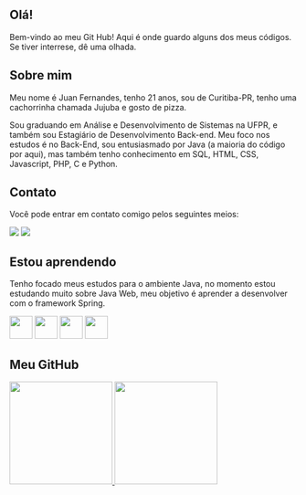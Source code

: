 ## Olá!
Bem-vindo ao meu Git Hub! Aqui é onde guardo alguns dos meus códigos. Se tiver interrese, dê uma olhada.

## Sobre mim
Meu nome é Juan Fernandes, tenho 21 anos, sou de Curitiba-PR, tenho uma cachorrinha chamada Jujuba e gosto de pizza.

Sou graduando em Análise e Desenvolvimento de Sistemas na UFPR, e também sou Estagiário de Desenvolvimento Back-end.
Meu foco nos estudos é no Back-End, sou entusiasmado por Java (a maioria do código por aqui), mas também tenho conhecimento em SQL, HTML, CSS, Javascript, PHP, C e Python.

## Contato 
Você pode entrar em contato comigo pelos seguintes meios:
<div>
<a href ="mailto:juanfernandesrrm@gmail.com"><img src="https://img.shields.io/badge/Gmail-D14836?style=for-the-badge&logo=gmail&logoColor=white" target="_blank"></a>
<a href="https://www.linkedin.com/in/juan-fernandes/" target="_blank"><img src="https://img.shields.io/badge/-LinkedIn-%230077B5?style=for-the-badge&logo=linkedin&logoColor=white" target="_blank"></a>  
</div>

## Estou aprendendo
Tenho focado meus estudos para o ambiente Java, no momento estou estudando muito sobre Java Web, meu objetivo é aprender a desenvolver com o framework Spring.

<img src="https://encrypted-tbn0.gstatic.com/images?q=tbn:ANd9GcSzRLMRkv5sllfU0dMU-opWWcqw-POvgqmP7CULzQvROcB_eNVoGGIxBnxxJPl3YdaYc_0&usqp=CAU" width="40" height="40" /> <img src="https://git-scm.com/images/logos/logomark-black@2x.png" width="40" height="40"/> <img src="https://github.githubassets.com/images/modules/logos_page/GitHub-Mark.png" width="40" height="40"/>
<img src="https://encrypted-tbn0.gstatic.com/images?q=tbn:ANd9GcQF83a41jAvhznGZRBCIdWtm3SPrY5f4IgXEQ&usqp=CAU" width="40" height="40" />
   
## Meu GitHub   
<div>
<a href="https://github.com/FernandesPixel">
<img height="180em" src="https://github-readme-stats.vercel.app/api/top-langs/?username=FernandesPixel&layout=compact&langs_count=7&theme=dracula"/>
<img height="180em" src="https://github-readme-stats.vercel.app/api?username=FernandesPixel&show_icons=true&theme=dracula&include_all_commits=true&count_private=true"/>
</div>
